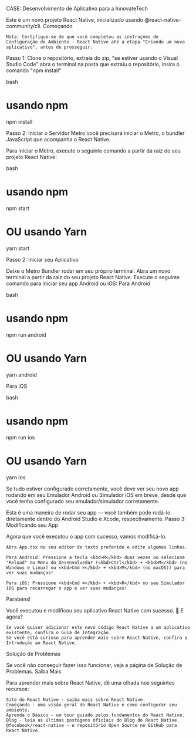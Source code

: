 
CASE: Desenvolvimento de Aplicativo para a InnovateTech

Este é um novo projeto React Native, inicializado usando @react-native-community/cli.
Começando

    Nota: Certifique-se de que você completou as instruções de Configuração do Ambiente - React Native até a etapa "Criando um novo aplicativo", antes de prosseguir.

Passo 1: 
Clone o repositório, extraia do zip, "se estiver usando o Visual Studio Code" abra o terminal na pasta que extraiu o repositório, insira o comando "npm install"

bash

# usando npm
npm install


Passo 2: Iniciar o Servidor Metro você precisará iniciar o Metro, o bundler JavaScript que acompanha o React Native.

Para iniciar o Metro, execute o seguinte comando a partir da raiz do seu projeto React Native:

bash

# usando npm
npm start

# OU usando Yarn
yarn start

Passo 2: Iniciar seu Aplicativo

Deixe o Metro Bundler rodar em seu próprio terminal. Abra um novo terminal a partir da raiz do seu projeto React Native. Execute o seguinte comando para iniciar seu app Android ou iOS:
Para Android

bash

# usando npm
npm run android

# OU usando Yarn
yarn android

Para iOS

bash

# usando npm
npm run ios

# OU usando Yarn
yarn ios

Se tudo estiver configurado corretamente, você deve ver seu novo app rodando em seu Emulador Android ou Simulador iOS em breve, desde que você tenha configurado seu emulador/simulador corretamente.

Esta é uma maneira de rodar seu app — você também pode rodá-lo diretamente dentro do Android Studio e Xcode, respectivamente.
Passo 3: Modificando seu App

Agora que você executou o app com sucesso, vamos modificá-lo.

    Abra App.tsx no seu editor de texto preferido e edite algumas linhas.

    Para Android: Pressione a tecla <kbd>R</kbd> duas vezes ou selecione "Reload" no Menu do Desenvolvedor (<kbd>Ctrl</kbd> + <kbd>M</kbd> (no Windows e Linux) ou <kbd>Cmd ⌘</kbd> + <kbd>M</kbd> (no macOS)) para ver suas mudanças!

    Para iOS: Pressione <kbd>Cmd ⌘</kbd> + <kbd>R</kbd> no seu Simulador iOS para recarregar o app e ver suas mudanças!

Parabéns! 

Você executou e modificou seu aplicativo React Native com sucesso. :partying_face:
E agora?

    Se você quiser adicionar este novo código React Native a um aplicativo existente, confira o Guia de Integração.
    Se você está curioso para aprender mais sobre React Native, confira a Introdução ao React Native.

Solução de Problemas

Se você não conseguir fazer isso funcionar, veja a página de Solução de Problemas.
Saiba Mais

Para aprender mais sobre React Native, dê uma olhada nos seguintes recursos:

    Site do React Native - saiba mais sobre React Native.
    Começando - uma visão geral do React Native e como configurar seu ambiente.
    Aprenda o Básico - um tour guiado pelos fundamentos do React Native.
    Blog - leia as últimas postagens oficiais do Blog do React Native.
    @facebook/react-native - o repositório Open Source no GitHub para React Native.
